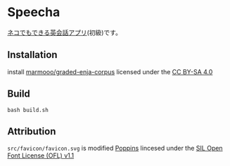# Speecha

[ネコでもできる英会話アプリ](https://marmooo.github.io/speecha/)(初級)です。

## Installation

install
[marmooo/graded-enja-corpus](https://github.com/marmooo/graded-enja-corpus)
licensed under the
[CC BY-SA 4.0](https://creativecommons.org/licenses/by-sa/4.0/)

## Build

```
bash build.sh
```

## Attribution

`src/favicon/favicon.svg` is modified
[Poppins](https://fonts.google.com/specimen/Poppins) lincesed under the
[SIL Open Font License (OFL) v1.1](http://scripts.sil.org/OFL)
